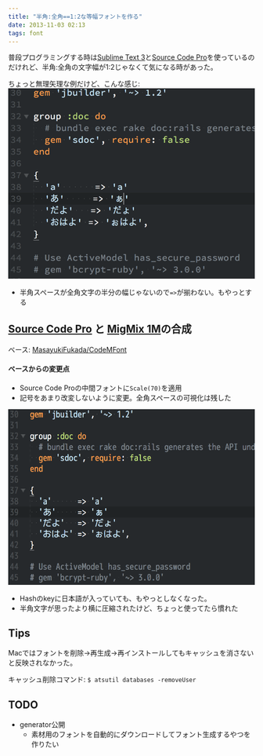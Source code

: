 ```yaml
---
title: "半角:全角==1:2な等幅フォントを作る"
date: 2013-11-03 02:13
tags: font
---
```


普段プログラミングする時は[Sublime Text 3](http://www.sublimetext.com/3)と[Source Code Pro](http://sourceforge.jp/projects/sfnet_sourcecodepro.adobe/)を使っているのだけれど、半角:全角の文字幅が1:2じゃなくて気になる時があった。

ちょっと無理矢理な例だけど、こんな感じ:
![](/images/2013-11-03-a.png)

- 半角スペースが全角文字の半分の幅じゃないので`=>`が揃わない。もやっとする


## [Source Code Pro](http://sourceforge.jp/projects/sfnet_sourcecodepro.adobe/) と [MigMix 1M](http://mix-mplus-ipa.sourceforge.jp/migmix/#diff_migmix1p_migmix2p)の合成

ベース: [MasayukiFukada/CodeMFont](https://github.com/MasayukiFukada/CodeMFont)

#### ベースからの変更点
- Source Code Proの中間フォントに`Scale(70)`を適用
- 記号をあまり改変しないように変更。全角スペースの可視化は残した

![](/images/2013-11-03-b.png)

- Hashのkeyに日本語が入っていても、もやっとしなくなった。
- 半角文字が思ったより横に圧縮されたけど、ちょっと使ってたら慣れた

## Tips
Macではフォントを削除→再生成→再インストールしてもキャッシュを消さないと反映されなかった。

キャッシュ削除コマンド: `$ atsutil databases -removeUser`

## TODO
- generator公開
    - 素材用のフォントを自動的にダウンロードしてフォント生成するやつを作りたい

